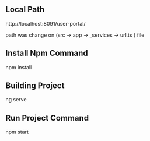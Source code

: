 Local Path
----------
http://localhost:8091/user-portal/                     

path was change on (src -> app -> _services -> url.ts ) file 

Install Npm Command
---------------------------
npm install

Building  Project
-----------------
ng serve

Run Project Command
-------------------
npm start

